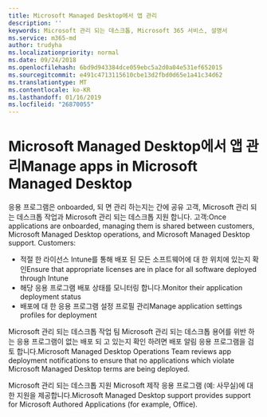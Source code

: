 ```yaml
---
title: Microsoft Managed Desktop에서 앱 관리
description: ''
keywords: Microsoft 관리 되는 데스크톱, Microsoft 365 서비스, 설명서
ms.service: m365-md
author: trudyha
ms.localizationpriority: normal
ms.date: 09/24/2018
ms.openlocfilehash: 6bd9d943384dce059ebc5a2d0a04e531ef652015
ms.sourcegitcommit: e491c4713115610cbe13d2fbd0d65e1a41c34d62
ms.translationtype: MT
ms.contentlocale: ko-KR
ms.lasthandoff: 01/16/2019
ms.locfileid: "26870055"
---
```

# <a name="manage-apps-in-microsoft-managed-desktop"></a><span data-ttu-id="f722e-103">Microsoft Managed Desktop에서 앱 관리</span><span class="sxs-lookup"><span data-stu-id="f722e-103">Manage apps in Microsoft Managed Desktop</span></span>

<!--Application management -->

<span data-ttu-id="f722e-p101">응용 프로그램은 onboarded, 되 면 관리 하는지는 간에 공유 고객, Microsoft 관리 되는 데스크톱 작업과 Microsoft 관리 되는 데스크톱 지원 합니다. 고객:</span><span class="sxs-lookup"><span data-stu-id="f722e-p101">Once applications are onboarded, managing them is shared between customers, Microsoft Managed Desktop operations, and Microsoft Managed Desktop support. Customers:</span></span>

- <span data-ttu-id="f722e-106">적절 한 라이선스 Intune를 통해 배포 된 모든 소프트웨어에 대 한 위치에 있는지 확인</span><span class="sxs-lookup"><span data-stu-id="f722e-106">Ensure that appropriate licenses are in place for all software deployed through Intune</span></span> 
- <span data-ttu-id="f722e-107">해당 응용 프로그램 배포 상태를 모니터링 합니다.</span><span class="sxs-lookup"><span data-stu-id="f722e-107">Monitor their application deployment status</span></span>
- <span data-ttu-id="f722e-108">배포에 대 한 응용 프로그램 설정 프로필 관리</span><span class="sxs-lookup"><span data-stu-id="f722e-108">Manage application settings profiles for deployment</span></span>

<span data-ttu-id="f722e-109">Microsoft 관리 되는 데스크톱 작업 팀 Microsoft 관리 되는 데스크톱 용어를 위반 하는 응용 프로그램이 없는 배포 되 고 있는지 확인 하려면 배포 알림 응용 프로그램을 검토 합니다.</span><span class="sxs-lookup"><span data-stu-id="f722e-109">Microsoft Managed Desktop Operations Team reviews app deployment notifications to ensure that no applications which violate Microsoft Managed Desktop terms are being deployed.</span></span> 

<span data-ttu-id="f722e-110">Microsoft 관리 되는 데스크톱 지원 Microsoft 제작 응용 프로그램 (예: 사무실)에 대 한 지원을 제공합니다.</span><span class="sxs-lookup"><span data-stu-id="f722e-110">Microsoft Managed Desktop support provides support for Microsoft Authored Applications (for example, Office).</span></span> 